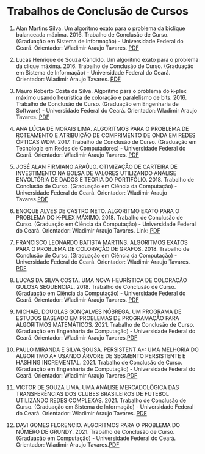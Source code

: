 # Trabalhos de Conclusão de Cursos 

1. Alan Martins Silva. Um algoritmo exato para o problema da biclique balanceada máxima. 2016. Trabalho de Conclusão de Curso. (Graduação em Sistema de Informação) - Universidade Federal do Ceará. Orientador: Wladimir Araujo Tavares. [PDF](http://www.repositoriobib.ufc.br/000033/00003305.pdf)

2. Lucas Henrique de Souza Cândido. Um algoritmo exato para o problema da clique máxima. 2016. Trabalho de Conclusão de Curso. (Graduação em Sistema de Informação) - Universidade Federal do Ceará. Orientador: Wladimir Araujo Tavares. [PDF](http://www.repositoriobib.ufc.br/000033/000033a2.pdf)

3. Mauro Roberto Costa da Silva. Algoritmo para o problema do k-plex máximo usando heurística de coloração e paralelismo de bits. 2016. Trabalho de Conclusão de Curso. (Graduação em Engenharia de Software) - Universidade Federal do Ceará. Orientador: Wladimir Araujo Tavares. [PDF](http://www.repositoriobib.ufc.br/000033/0000331d.pdf)

4. ANA LÚCIA DE MORAIS LIMA. ALGORITMOS PARA O PROBLEMA DE ROTEAMENTO E ATRIBUIÇÃO DE COMPRIMENTO DE ONDA EM REDES ÓPTICAS WDM. 2017. Trabalho de Conclusão de Curso. (Graduação em Tecnologia em Redes de Computadores) - Universidade Federal do Ceará. Orientador: Wladimir Araujo Tavares. [PDF](http://www.repositorio.ufc.br/bitstream/riufc/29507/1/2017_tcc_allima.pdf)

5. JOSÉ ALAN FIRMIANO ARAÚJO. OTIMIZAÇÃO DE CARTEIRA DE INVESTIMENTO NA BOLSA DE VALORES UTILIZANDO ANÁLISE ENVOLTÓRIA DE DADOS E TEORIA DO PORTIFÓLIO. 2018. Trabalho de Conclusão de Curso. (Graduação em Ciência da Computação) - Universidade Federal do Ceará. Orientador: Wladimir Araujo Tavares.[PDF](http://www.repositorio.ufc.br/bitstream/riufc/39466/1/2018_tcc_jafaraujo.pdf)

6. ENOQUE ALVES DE CASTRO NETO. ALGORITMO EXATO PARA O PROBLEMA DO K-PLEX MÁXIMO. 2018. Trabalho de Conclusão de Curso. (Graduação em Ciência da Computação) - Universidade Federal do Ceará. Orientador: Wladimir Araujo Tavares. Link: [PDF](http://www.repositorio.ufc.br/bitstream/riufc/39620/1/2018_tcc_eacastroneto.pdf)



7. FRANCISCO LEONARDO BATISTA MARTINS. ALGORITMOS EXATOS PARA O PROBLEMA DE COLORAÇÃO DE GRAFOS. 2018. Trabalho de Conclusão de Curso. (Graduação em Ciência da Computação) - Universidade Federal do Ceará. Orientador: Wladimir Araujo Tavares. [PDF](http://www.repositorio.ufc.br/bitstream/riufc/39614/1/2018_tcc_flbmartins.pdf)

8. LUCAS DA SILVA COSTA. UMA NOVA HEURÍSTICA DE COLORAÇÃO GULOSA SEQUENCIAL. 2018. Trabalho de Conclusão de Curso. (Graduação em Ciência da Computação) - Universidade Federal do Ceará. Orientador: Wladimir Araujo Tavares. [PDF](http://www.repositorio.ufc.br/bitstream/riufc/39615/1/2018_tcc_lscosta.pdf)


9. MICHAEL DOUGLAS GONÇALVES NÓBREGA. UM PROGRAMA DE ESTUDOS BASEADO EM PROBLEMAS DE PROGRAMAÇÃO PARA ALGORITMOS MATEMÁTICOS. 2021. Trabalho de Conclusão de Curso. (Graduação em Engenharia de Computação) - Universidade Federal do Ceará. Orientador: Wladimir Araujo Tavares.[PDF](https://repositorio.ufc.br/bitstream/riufc/65341/1/2022_tcc_mdgnobrega.pdf)

10. PAULO MIRANDA E SILVA SOUSA. PERSISTENT A*: UMA MELHORIA DO ALGORITMO A* USANDO ÁRVORE DE SEGMENTO PERSISTENTE E HASHING INCREMENTAL. 2021. Trabalho de Conclusão de Curso. (Graduação em Engenharia de Computação) - Universidade Federal do Ceará. Orientador: Wladimir Araujo Tavares.[PDF](https://repositorio.ufc.br/bitstream/riufc/65339/1/2022_tcc_pmssousa.pdf)

11. VICTOR DE SOUZA LIMA. UMA ANÁLISE MERCADOLÓGICA DAS TRANSFERÊNCIAS DOS CLUBES BRASILEIROS DE FUTEBOL UTILIZANDO REDES COMPLEXAS. 2021. Trabalho de Conclusão de Curso. (Graduação em Sistema de Informação) - Universidade Federal do Ceará. Orientador: Wladimir Araujo Tavares. [PDF](https://repositorio.ufc.br/bitstream/riufc/65424/1/2021_tcc_vdeslima.pdf)

12. DAVI GOMES FLORENCIO. ALGORITMOS PARA O PROBLEMA DO NÚMERO DE GRUNDY. 2021. Trabalho de Conclusão de Curso. (Graduação em Computação) - Universidade Federal do Ceará. Orientador: Wladimir Araujo Tavares.[PDF](https://repositorio.ufc.br/bitstream/riufc/65411/1/2021_tcc_dgflorencio.pdf)

